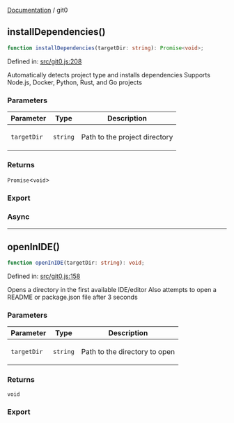 [Documentation](modules.md) / git0

## installDependencies()

```ts
function installDependencies(targetDir: string): Promise<void>;
```

Defined in: [src/git0.js:208](https://github.com/vtempest/git0/blob/a8fc7e45afbaefca0c4e19627a1fa2d11f80f7e6/src/git0.js#L208)

Automatically detects project type and installs dependencies
Supports Node.js, Docker, Python, Rust, and Go projects

### Parameters

<table>
<thead>
<tr>
<th>Parameter</th>
<th>Type</th>
<th>Description</th>
</tr>
</thead>
<tbody>
<tr>
<td>

`targetDir`

</td>
<td>

`string`

</td>
<td>

Path to the project directory

</td>
</tr>
</tbody>
</table>

### Returns

`Promise`&lt;`void`&gt;

### Export

### Async

***

## openInIDE()

```ts
function openInIDE(targetDir: string): void;
```

Defined in: [src/git0.js:158](https://github.com/vtempest/git0/blob/a8fc7e45afbaefca0c4e19627a1fa2d11f80f7e6/src/git0.js#L158)

Opens a directory in the first available IDE/editor
Also attempts to open a README or package.json file after 3 seconds

### Parameters

<table>
<thead>
<tr>
<th>Parameter</th>
<th>Type</th>
<th>Description</th>
</tr>
</thead>
<tbody>
<tr>
<td>

`targetDir`

</td>
<td>

`string`

</td>
<td>

Path to the directory to open

</td>
</tr>
</tbody>
</table>

### Returns

`void`

### Export
